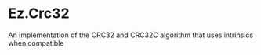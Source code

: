 # Ez.Crc32
An implementation of the CRC32 and CRC32C algorithm that uses intrinsics when compatible
